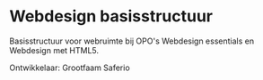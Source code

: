# Webdesign basisstructuur
Basisstructuur voor webruimte bij OPO's Webdesign essentials en Webdesign met HTML5.

Ontwikkelaar: Grootfaam Saferio
